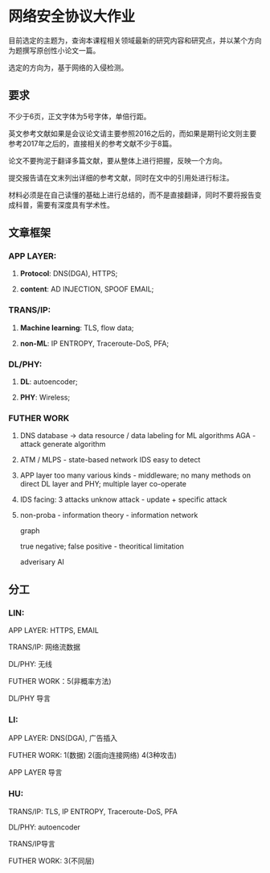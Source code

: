 # 网络安全协议大作业

目前选定的主题为，查询本课程相关领域最新的研究内容和研究点，并以某个方向为题撰写原创性小论文一篇。

选定的方向为，基于网络的入侵检测。

## 要求

不少于6页，正文字体为5号字体，单倍行距。

英文参考文献如果是会议论文请主要参照2016之后的，而如果是期刊论文则主要参考2017年之后的，直接相关的参考文献不少于8篇。

论文不要拘泥于翻译多篇文献，要从整体上进行把握，反映一个方向。

提交报告请在文末列出详细的参考文献，同时在文中的引用处进行标注。

材料必须是在自己读懂的基础上进行总结的，而不是直接翻译，同时不要将报告变成科普，需要有深度具有学术性。

## 文章框架

### APP LAYER:

1. **Protocol**: DNS(DGA), HTTPS;

2. **content**: AD INJECTION, SPOOF EMAIL;

### TRANS/IP:

1. **Machine learning**: TLS, flow data;

2. **non-ML**: IP ENTROPY, Traceroute-DoS, PFA;

### DL/PHY:

1. **DL**: autoencoder;

2. **PHY**:  Wireless;

### FUTHER WORK

1. DNS database -> data resource / data labeling for ML algorithms
    AGA - attack generate algorithm

2. ATM / MLPS - state-based network IDS
    easy to detect

3. APP layer too many various kinds - middleware; no many methods on direct DL layer and PHY;
    multiple layer co-operate

4. IDS facing: 3 attacks unknow attack - update + specific attack

5. non-proba - information theory - information network

    graph

    true negative; false positive - theoritical limitation

    adverisary AI

## 分工

### LIN:

APP LAYER: HTTPS, EMAIL

TRANS/IP: 网络流数据

DL/PHY: 无线

FUTHER WORK：5(非概率方法)

DL/PHY 导言

### LI:

APP LAYER: DNS(DGA), 广告插入

FUTHER WORK: 1(数据) 2(面向连接网络) 4(3种攻击)

APP LAYER 导言

### HU:

TRANS/IP: TLS, IP ENTROPY, Traceroute-DoS, PFA

DL/PHY: autoencoder

TRANS/IP导言

FUTHER WORK: 3(不同层)
